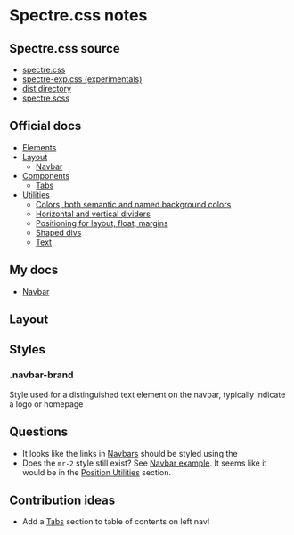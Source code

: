 # Spectre.css notes

## Spectre.css source
* [spectre.css](https://github.com/picturepan2/spectre/blob/master/docs/dist/spectre.css)
* [spectre-exp.css (experimentals)](https://github.com/picturepan2/spectre/blob/master/docs/dist/spectre-exp.css)
* [dist directory](https://github.com/picturepan2/spectre/tree/master/docs/dist)
* [spectre.scss](https://github.com/picturepan2/spectre/blob/master/src/spectre.scss)

## Official docs

* [Elements](https://picturepan2.github.io/spectre/elements.html)
* [Layout](https://picturepan2.github.io/spectre/layout.html)
  * [Navbar](https://picturepan2.github.io/spectre/layout.html#navbar)
* [Components](https://picturepan2.github.io/spectre/components.html)
  * [Tabs](https://picturepan2.github.io/spectre/components.html#tabs)
* [Utilities](https://picturepan2.github.io/spectre/utilities.html)
  * [Colors, both semantic and named background colors](https://picturepan2.github.io/spectre/utilities.html#colors)
  * [Horizontal and vertical dividers](https://picturepan2.github.io/spectre/utilities.html#display)
  * [Positioning for layout, float, margins](https://picturepan2.github.io/spectre/utilities.html#position)
  * [Shaped divs](https://picturepan2.github.io/spectre/utilities.html#shapes)
  * [Text](https://picturepan2.github.io/spectre/utilities.html#text)

## My docs

* [Navbar](navbar.md)

## Layout

## Styles

### .navbar-brand

Style used for a distinguished text element on the navbar, typically indicate a logo or homepage

## Questions
* It looks like the links in [Navbars](https://picturepan2.github.io/spectre/layout.html#navbar) should be styled using the 
* Does the `mr-2` style still exist? See [Navbar example](https://picturepan2.github.io/spectre/layout.html#navbar). It seems like it would be in the [Position Utilities](https://picturepan2.github.io/spectre/utilities.html#position) section.

## Contribution ideas
* Add a [Tabs](https://picturepan2.github.io/spectre/components.html#tabs) section to table of contents on left nav!
